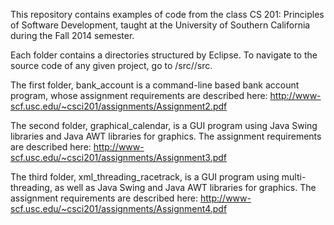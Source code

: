 This repository contains examples of code from the class CS 201: Principles of Software Development, taught at the University of Southern California during the Fall 2014 semester.

Each folder contains a directories structured by Eclipse. To navigate to the source code of any given project, go to <projectfolder>/src/<projectname>/src. 

The first folder, bank_account is a command-line based bank account program, whose assignment requirements are described here: 
http://www-scf.usc.edu/~csci201/assignments/Assignment2.pdf

The second folder, graphical_calendar, is a GUI program using Java Swing libraries and Java AWT libraries for graphics. The assignment requirements are described here:
http://www-scf.usc.edu/~csci201/assignments/Assignment3.pdf

The third folder, xml_threading_racetrack, is a GUI program using multi-threading, as well as Java Swing and Java AWT libraries for graphics. The assignment requirements are described here:
http://www-scf.usc.edu/~csci201/assignments/Assignment4.pdf